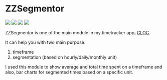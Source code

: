 # ZZSegmentor

<p align="left">
<img src="https://img.shields.io/badge/platforms-iOS%2C%20macOS%2C%20watchOS%2C%20tvOS-informational.svg">
<img src="https://github.com/zzmasoud/ZZSegmentor/workflows/CI/badge.svg">
<img src="https://img.shields.io/badge/coverage-99.5%25-success">
<img src="https://img.shields.io/github/license/zzmasoud/ZZSegmentor?color=lightgray">
</p>

ZZSegmentor is one of the main module in my timetracker app, [CLOC](https://zzmasoud.github.io/CLOC).

It can help you with two main purpose:
1. timeframe
2. segmentation (based on hourly/daily/monthly unit)

I used this module to show average and total time spent on a timeframe and also, bar charts for segmented times based on a specific unit.
